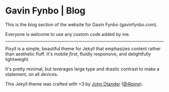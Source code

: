 # Gavin Fynbo | Blog

This is the blog section of the website for Gavin Fynbo (gavinfynbo.com).

Everyone is welcome to use any custom code added by me.

***

Pixyll is a simple, beautiful theme for Jekyll that emphasizes content rather than aesthetic fluff. It's mobile _first_, fluidly responsive, and delightfully lightweight.

It's pretty minimal, but leverages large type and drastic contrast to make a statement, on all devices.

This Jekyll theme was crafted with <3 by [John Otander](http://johnotander.com)
([@4lpine](https://twitter.com/4lpine)).
